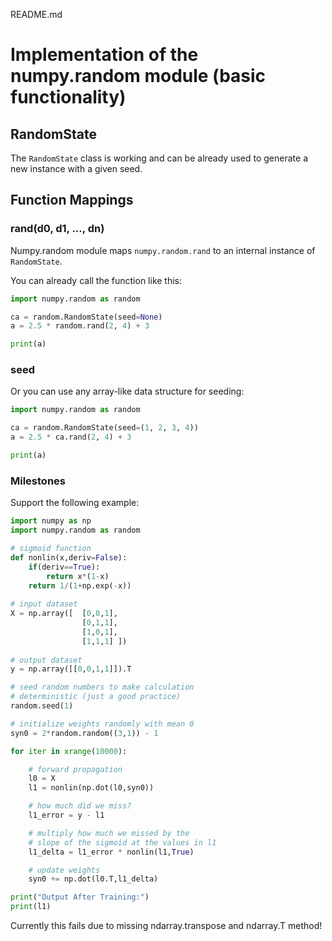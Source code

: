 README.md
# Implementation of the numpy.random module (basic functionality)
## RandomState
The ```RandomState``` class is working and can be already used to generate a new instance with a given seed.

## Function Mappings
### rand(d0, d1, ..., dn)
Numpy.random module maps ```numpy.random.rand``` to an internal instance of ```RandomState```.

You can already call the function like this:
```python
import numpy.random as random

ca = random.RandomState(seed=None)
a = 2.5 * random.rand(2, 4) + 3

print(a)
```

### seed
Or you can use any array-like data structure for seeding:
```python
import numpy.random as random

ca = random.RandomState(seed=(1, 2, 3, 4))
a = 2.5 * ca.rand(2, 4) + 3

print(a)
```

### Milestones
Support the following example:
```python
import numpy as np
import numpy.random as random

# sigmoid function
def nonlin(x,deriv=False):
    if(deriv==True):
        return x*(1-x)
    return 1/(1+np.exp(-x))
    
# input dataset
X = np.array([  [0,0,1],
                [0,1,1],
                [1,0,1],
                [1,1,1] ])
    
# output dataset            
y = np.array([[0,0,1,1]]).T

# seed random numbers to make calculation
# deterministic (just a good practice)
random.seed(1)

# initialize weights randomly with mean 0
syn0 = 2*random.random((3,1)) - 1

for iter in xrange(10000):

    # forward propagation
    l0 = X
    l1 = nonlin(np.dot(l0,syn0))

    # how much did we miss?
    l1_error = y - l1

    # multiply how much we missed by the 
    # slope of the sigmoid at the values in l1
    l1_delta = l1_error * nonlin(l1,True)

    # update weights
    syn0 += np.dot(l0.T,l1_delta)

print("Output After Training:")
print(l1)
```

Currently this fails due to missing ndarray.transpose and ndarray.T method!